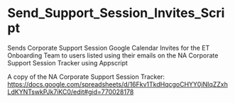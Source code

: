 # Send_Support_Session_Invites_Script
Sends Corporate Support Session Google Calendar Invites for the ET Onboarding Team to users listed using their emails on the NA Corporate Support Session Tracker using Appscript


A copy of the NA Corporate Support Session Tracker:
https://docs.google.com/spreadsheets/d/16Fkv1TkdHqcgoCHYY0jNIqZZxhLdKYNTswkPJk7iKC0/edit#gid=770028178

